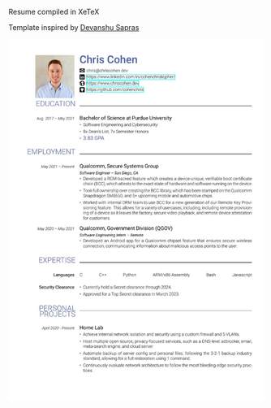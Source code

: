 Resume compiled in XeTeX

Template inspired by [Devanshu Sapras](https://www.overleaf.com/articles/devanshu-sapras-cv/vkdcmnsmjqwz)

![Resume](./ChrisCohen_resume.jpg)
